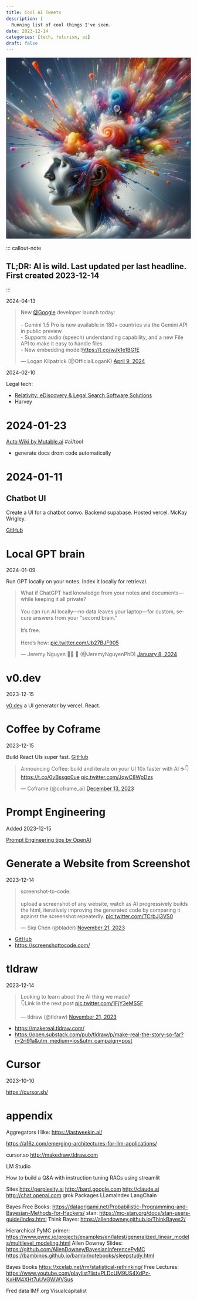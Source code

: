 ```yaml
---
title: Cool AI Tweets
description: |
  Running list of cool things I've seen. 
date: 2023-12-14
categories: [tech, futurism, ai]
draft: false
---
```


![](../img/dalle-ai.jpeg) 

::: callout-note
## TL;DR: AI is wild. Last updated per last headline. First created 2023-12-14
:::


2024-04-13

<blockquote class="twitter-tweet"><p lang="en" dir="ltr">New <a href="https://twitter.com/Google?ref_src=twsrc%5Etfw">@Google</a> developer launch today:<br><br>- Gemini 1.5 Pro is now available in 180+ countries via the Gemini API in public preview<br>- Supports audio (speech) understanding capability, and a new File API to make it easy to handle files<br>- New embedding model!<a href="https://t.co/wJk1e1BG1E">https://t.co/wJk1e1BG1E</a></p>&mdash; Logan Kilpatrick (@OfficialLoganK) <a href="https://twitter.com/OfficialLoganK/status/1777733743303696554?ref_src=twsrc%5Etfw">April 9, 2024</a></blockquote> <script async src="https://platform.twitter.com/widgets.js" charset="utf-8"></script>

2024-02-10

Legal tech:

- [Relativity: eDiscovery & Legal Search Software Solutions](https://www.relativity.com/)
- Harvey

# 2024-01-23

[Auto Wiki by Mutable.ai](https://wiki.mutable.ai/?utm_source=tldrai) #ai/tool

- generate docs drom code automatically 

# 2024-01-11
## Chatbot UI

Create a UI for a chatbot convo. Backend supabase. Hosted vercel. McKay Wrigley. 

[GitHub](https://github.com/mckaywrigley/chatbot-ui)


# Local GPT brain

2024-01-09

Run GPT locally on your notes. Index it locally for retrieval. 

<blockquote class="twitter-tweet"><p lang="en" dir="ltr">What if ChatGPT had knowledge from your notes and documents—while keeping it all private?<br><br>You can run AI locally—no data leaves your laptop—for custom, secure answers from your &quot;second brain.&quot;<br><br>It’s free.<br><br>Here’s how: <a href="https://t.co/Jb27BJF905">pic.twitter.com/Jb27BJF905</a></p>&mdash; Jeremy Nguyen ✍🏼 🚢 (@JeremyNguyenPhD) <a href="https://twitter.com/JeremyNguyenPhD/status/1744341093355794519?ref_src=twsrc%5Etfw">January 8, 2024</a></blockquote> <script async src="https://platform.twitter.com/widgets.js" charset="utf-8"></script>


# v0.dev

2023-12-15

[v0.dev](v0.dev) a UI generator by vercel. React. 

# Coffee by Coframe

2023-12-15

Build React UIs super fast. [GitHub](https://t.co/0vBssgp0ue)

<blockquote class="twitter-tweet"><p lang="en" dir="ltr">Announcing Coffee: build and iterate on your UI 10x faster with AI ☕️👇<a href="https://t.co/0vBssgp0ue">https://t.co/0vBssgp0ue</a> <a href="https://t.co/JqwC8WpDzs">pic.twitter.com/JqwC8WpDzs</a></p>&mdash; Coframe (@coframe_ai) <a href="https://twitter.com/coframe_ai/status/1735069815566631054?ref_src=twsrc%5Etfw">December 13, 2023</a></blockquote> <script async src="https://platform.twitter.com/widgets.js" charset="utf-8"></script>

# Prompt Engineering

Added 2023-12-15

[Prompt Engineering tips by OpenAI](https://platform.openai.com/docs/guides/prompt-engineering/prompt-engineering)


# Generate a Website from Screenshot 

2023-12-14

<blockquote class="twitter-tweet"><p lang="en" dir="ltr">screenshot-to-code: <br><br>upload a screenshot of any website, watch as AI progressively builds the html, iteratively improving the generated code by comparing it against the screenshot repeatedly. <a href="https://t.co/TCrbJj3VS0">pic.twitter.com/TCrbJj3VS0</a></p>&mdash; Siqi Chen (@blader) <a href="https://twitter.com/blader/status/1727105236811366669?ref_src=twsrc%5Etfw">November 21, 2023</a></blockquote> <script async src="https://platform.twitter.com/widgets.js" charset="utf-8"></script>

- [GitHub](https://github.com/abi/screenshot-to-code)
- https://screenshottocode.com/


# tldraw

2023-12-14

<blockquote class="twitter-tweet"><p lang="en" dir="ltr">Looking to learn about the AI thing we made?<br>👇Link in the next post <a href="https://t.co/1FjY3eMSSF">pic.twitter.com/1FjY3eMSSF</a></p>&mdash; tldraw (@tldraw) <a href="https://twitter.com/tldraw/status/1726900678851719601?ref_src=twsrc%5Etfw">November 21, 2023</a></blockquote> <script async src="https://platform.twitter.com/widgets.js" charset="utf-8"></script>

- https://makereal.tldraw.com/
- https://open.substack.com/pub/tldraw/p/make-real-the-story-so-far?r=2ri91a&utm_medium=ios&utm_campaign=post


# Cursor
2023-10-10

https://cursor.sh/
 


# appendix

Aggregators I like:
https://lastweekin.ai/


https://a16z.com/emerging-architectures-for-llm-applications/


cursor.so
http://makedraw.tldraw.com

LM Studio

How to build a Q&A with instruction tuning
RAGs using streamlit

Sites
http://perplexity.ai
http://bard.google.com
http://claude.ai
http://chat.openai.com
grok
Packages
LLamaIndex
LangChain


Bayes Free Books:
https://dataorigami.net/Probabilistic-Programming-and-Bayesian-Methods-for-Hackers/
stan: https://mc-stan.org/docs/stan-users-guide/index.html
Think Bayes: https://allendowney.github.io/ThinkBayes2/


Hierarchical
PyMC primer: https://www.pymc.io/projects/examples/en/latest/generalized_linear_models/multilevel_modeling.html
Allen Downey Slides: https://github.com/AllenDowney/BayesianInferencePyMC
https://bambinos.github.io/bambi/notebooks/sleepstudy.html


Bayes Books
https://xcelab.net/rm/statistical-rethinking/
Free Lectures: https://www.youtube.com/playlist?list=PLDcUM9US4XdPz-KxHM4XHt7uUVGWWVSus


Fred data
IMF.org
Visualcapitalist